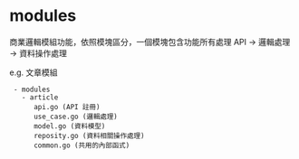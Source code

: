 # modules
商業邏輯模組功能，依照模塊區分，一個模塊包含功能所有處理 API -> 邏輯處理 -> 資料操作處理

e.g. 文章模組
```
 - modules
   - article
      api.go (API 註冊)
      use_case.go (邏輯處理)
      model.go (資料模型)
      reposity.go (資料相關操作處理)
      common.go (共用的內部函式)
```